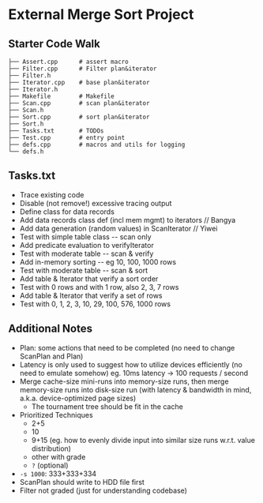 # External Merge Sort Project

## Starter Code Walk

```
├── Assert.cpp		# assert macro
├── Filter.cpp		# Filter plan&iterator
├── Filter.h
├── Iterator.cpp	# base plan&iterator
├── Iterator.h
├── Makefile		# Makefile
├── Scan.cpp		# scan plan&iterator
├── Scan.h
├── Sort.cpp		# sort plan&iterator
├── Sort.h
├── Tasks.txt		# TODOs
├── Test.cpp		# entry point
├── defs.cpp		# macros and utils for logging
└── defs.h
```

## Tasks.txt

- Trace existing code
- Disable (not remove!) excessive tracing output
- Define class for data records
- Add data records class def (incl mem mgmt) to iterators	// Bangya
- Add data generation (random values) in ScanIterator // Yiwei
- Test with simple table class -- scan only
- Add predicate evaluation to verifyIterator
- Test with moderate table -- scan & verify
- Add in-memory sorting -- eg 10, 100, 1000 rows
- Test with moderate table -- scan & sort
- Add table & Iterator that verify a sort order
- Test with 0 rows and with 1 row, also 2, 3, 7 rows
- Add table & Iterator that verify a set of rows
- Test with 0, 1, 2, 3, 10, 29, 100, 576, 1000 rows

## Additional Notes

- Plan: some actions that need to be completed (no need to change ScanPlan and Plan)
- Latency is only used to suggest how to utilize devices efficiently (no need to emulate somehow) eg. 10ms latency -> 100 requests / second
- Merge cache-size mini-runs into memory-size runs, then merge memory-size runs into disk-size run (with latency & bandwidth in mind, a.k.a. device-optimized page sizes)
    - The tournament tree should be fit in the cache
- Prioritized Techniques
    - 2+5
    - 10
    - 9+15 (eg. how to evenly divide input into similar size runs w.r.t. value distribution)
    - other with grade
    - `?` (optional)
- `-s 1000`: 333+333+334
- ScanPlan should write to HDD file first
- Filter not graded (just for understanding codebase)